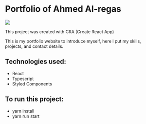 # Portfolio of Ahmed Al-regas

<img src ="https://i.postimg.cc/zBPpHSRF/image.png" width="%100" />
 
This project was created with CRA (Create React App)

This is my portfolio website to introduce myself, here I put my skills, projects, and contact details.

## Technologies used:
- React
- Typescript
- Styled Components
 
## To run this project:
- yarn install
- yarn run start